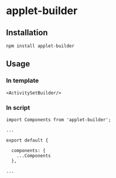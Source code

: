 # applet-builder

## Installation
```
npm install applet-builder
```

## Usage

### In template
```
<ActivitySetBuilder/>
```

### In script
```
import Components from 'applet-builder';

...

export default {

  components: {
    ...Components
  },

...
```

